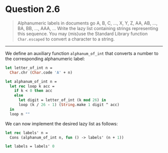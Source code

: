 # Question 2.6

> Alphanumeric labels in documents go A, B, C, …, X, Y, Z, AA, AB, …, BA, BB, …, AAA, …
> Write the lazy list containing strings representing this sequence.
> You may (mis)use the Standard Library function `Char.escaped` to convert a character to a string.

---

We define an auxiliary function `alphanum_of_int` that converts a number to the corresponding alphanumeric label:
```ocaml
let letter_of_int n =
  Char.chr (Char.code 'A' + n)

let alphanum_of_int n =
  let rec loop k acc =
    if k < 0 then acc
    else
      let digit = letter_of_int (k mod 26) in
      loop (k / 26 - 1) (String.make 1 digit ^ acc)
  in
  loop n ""
```

We can now implement the desired lazy list as follows:
```ocaml
let rec labels' n =
  Cons (alphanum_of_int n, fun () -> labels' (n + 1))

let labels = labels' 0
```
